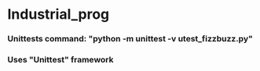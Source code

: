 # Industrial_prog
### Unittests command: "python -m unittest -v utest_fizzbuzz.py"
### Uses "Unittest" framework
